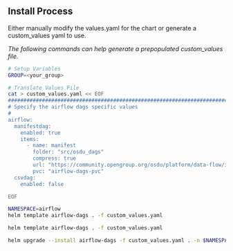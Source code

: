 
## Install Process

Either manually modify the values.yaml for the chart or generate a custom_values yaml to use.

_The following commands can help generate a prepopulated custom_values file._
```bash
# Setup Variables
GROUP=<your_group>

# Translate Values File
cat > custom_values.yaml << EOF
################################################################################
# Specify the airflow dags specific values
#
airflow:
  manifestdag:
    enabled: true
    items:
      - name: manifest
        folder: "src/osdu_dags"
        compress: true
        url: "https://community.opengroup.org/osdu/platform/data-flow/ingestion/ingestion-dags/-/archive/master/ingestion-dags-master.tar.gz"
        pvc: "airflow-dags-pvc"
  csvdag:
    enabled: false

EOF

NAMESPACE=airflow
helm template airflow-dags . -f custom_values.yaml

helm template airflow-dags . -f custom_values.yaml

helm upgrade --install airflow-dags -f custom_values.yaml . -n $NAMESPACE
```